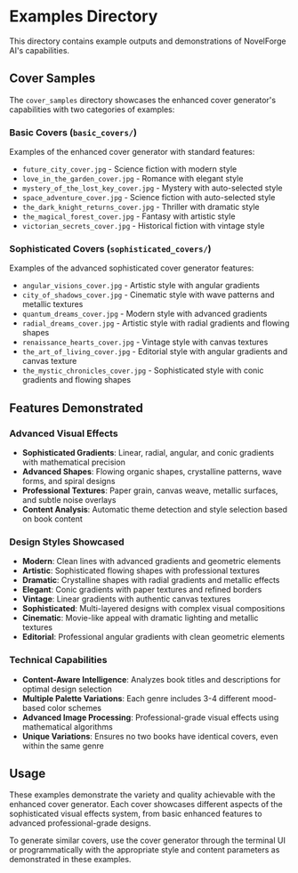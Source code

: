 # Examples Directory

This directory contains example outputs and demonstrations of NovelForge AI's capabilities.

## Cover Samples

The `cover_samples` directory showcases the enhanced cover generator's capabilities with two categories of examples:

### Basic Covers (`basic_covers/`)

Examples of the enhanced cover generator with standard features:

- `future_city_cover.jpg` - Science fiction with modern style
- `love_in_the_garden_cover.jpg` - Romance with elegant style
- `mystery_of_the_lost_key_cover.jpg` - Mystery with auto-selected style
- `space_adventure_cover.jpg` - Science fiction with auto-selected style
- `the_dark_knight_returns_cover.jpg` - Thriller with dramatic style
- `the_magical_forest_cover.jpg` - Fantasy with artistic style
- `victorian_secrets_cover.jpg` - Historical fiction with vintage style

### Sophisticated Covers (`sophisticated_covers/`)

Examples of the advanced sophisticated cover generator features:

- `angular_visions_cover.jpg` - Artistic style with angular gradients
- `city_of_shadows_cover.jpg` - Cinematic style with wave patterns and metallic textures
- `quantum_dreams_cover.jpg` - Modern style with advanced gradients
- `radial_dreams_cover.jpg` - Artistic style with radial gradients and flowing shapes
- `renaissance_hearts_cover.jpg` - Vintage style with canvas textures
- `the_art_of_living_cover.jpg` - Editorial style with angular gradients and canvas texture
- `the_mystic_chronicles_cover.jpg` - Sophisticated style with conic gradients and flowing shapes

## Features Demonstrated

### Advanced Visual Effects

- **Sophisticated Gradients**: Linear, radial, angular, and conic gradients with mathematical precision
- **Advanced Shapes**: Flowing organic shapes, crystalline patterns, wave forms, and spiral designs
- **Professional Textures**: Paper grain, canvas weave, metallic surfaces, and subtle noise overlays
- **Content Analysis**: Automatic theme detection and style selection based on book content

### Design Styles Showcased

- **Modern**: Clean lines with advanced gradients and geometric elements
- **Artistic**: Sophisticated flowing shapes with professional textures
- **Dramatic**: Crystalline shapes with radial gradients and metallic effects
- **Elegant**: Conic gradients with paper textures and refined borders
- **Vintage**: Linear gradients with authentic canvas textures
- **Sophisticated**: Multi-layered designs with complex visual compositions
- **Cinematic**: Movie-like appeal with dramatic lighting and metallic textures
- **Editorial**: Professional angular gradients with clean geometric elements

### Technical Capabilities

- **Content-Aware Intelligence**: Analyzes book titles and descriptions for optimal design selection
- **Multiple Palette Variations**: Each genre includes 3-4 different mood-based color schemes
- **Advanced Image Processing**: Professional-grade visual effects using mathematical algorithms
- **Unique Variations**: Ensures no two books have identical covers, even within the same genre

## Usage

These examples demonstrate the variety and quality achievable with the enhanced cover generator. Each cover showcases different aspects of the sophisticated visual effects system, from basic enhanced features to advanced professional-grade designs.

To generate similar covers, use the cover generator through the terminal UI or programmatically with the appropriate style and content parameters as demonstrated in these examples.
